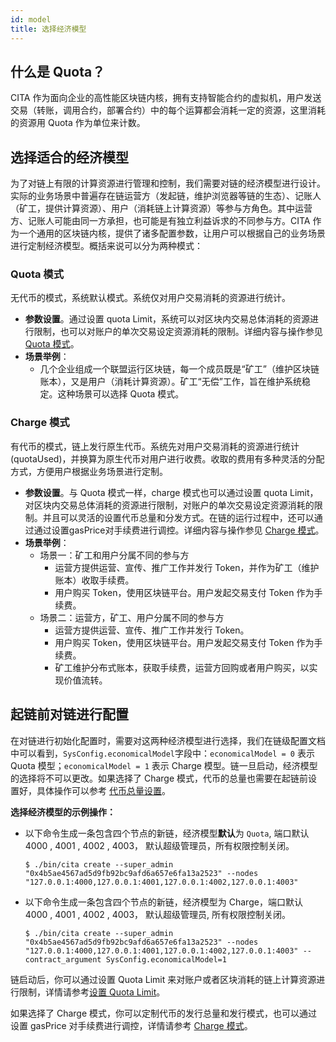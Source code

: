 ```yaml
---
id: model
title: 选择经济模型
---
```


## 什么是 Quota？

CITA 作为面向企业的高性能区块链内核，拥有支持智能合约的虚拟机，用户发送交易（转账，调用合约，部署合约）中的每个运算都会消耗一定的资源，这里消耗的资源用 Quota 作为单位来计数。

## 选择适合的经济模型

为了对链上有限的计算资源进行管理和控制，我们需要对链的经济模型进行设计。实际的业务场景中普遍存在链运营方（发起链，维护浏览器等链的生态）、记账人（矿工，提供计算资源）、用户（消耗链上计算资源）等参与方角色。其中运营方、记账人可能由同一方承担，也可能是有独立利益诉求的不同参与方。CITA 作为一个通用的区块链内核，提供了诸多配置参数，让用户可以根据自己的业务场景进行定制经济模型。概括来说可以分为两种模式：

### Quota 模式

无代币的模式，系统默认模式。系统仅对用户交易消耗的资源进行统计。

* **参数设置**。通过设置 quota Limit，系统可以对区块内交易总体消耗的资源进行限制，也可以对账户的单次交易设定资源消耗的限制。详细内容与操作参见 [Quota 模式](./quota)。
* **场景举例**：
  * 几个企业组成一个联盟运行区块链，每一个成员既是“矿工”（维护区块链账本），又是用户（消耗计算资源）。矿工“无偿”工作，旨在维护系统稳定。这种场景可以选择 Quota 模式。

### Charge 模式

有代币的模式，链上发行原生代币。系统先对用户交易消耗的资源进行统计 (quotaUsed)，并换算为原生代币对用户进行收费。收取的费用有多种灵活的分配方式，方便用户根据业务场景进行定制。

* **参数设置**。与 Quota 模式一样，charge 模式也可以通过设置 quota Limit，对区块内交易总体消耗的资源进行限制，对账户的单次交易设定资源消耗的限制。并且可以灵活的设置代币总量和分发方式。在链的运行过程中，还可以通过通过设置gasPrice对手续费进行调控。详细内容与操作参见 [Charge 模式](./charge)。
* **场景举例**：
  * 场景一：矿工和用户分属不同的参与方
    * 运营方提供运营、宣传、推广工作并发行 Token，并作为矿工（维护账本）收取手续费。
    * 用户购买 Token，使用区块链平台。用户发起交易支付 Token 作为手续费。
  * 场景二：运营方，矿工、用户分属不同的参与方
    * 运营方提供运营、宣传、推广工作并发行 Token。
    * 用户购买 Token，使用区块链平台。用户发起交易支付 Token 作为手续费。
    * 矿工维护分布式账本，获取手续费，运营方回购或者用户购买，以实现价值流转。

## 起链前对链进行配置

在对链进行初始化配置时，需要对这两种经济模型进行选择，我们在链级配置文档中可以看到，`SysConfig.economicalModel`字段中：`economicalModel = 0` 表示 Quota 模型；`economicalModel = 1` 表示 Charge 模型。链一旦启动，经济模型的选择将不可以更改。如果选择了 Charge 模式，代币的总量也需要在起链前设置好，具体操作可以参考 [代币总量设置](./charge)。

**选择经济模型的示例操作：**

* 以下命令生成一条包含四个节点的新链，经济模型**默认**为 `Quota`, 端口默认 4000 , 4001 , 4002 , 4003， 默认超级管理员，所有权限控制关闭。

  ```shell
  $ ./bin/cita create --super_admin "0x4b5ae4567ad5d9fb92bc9afd6a657e6fa13a2523" --nodes "127.0.0.1:4000,127.0.0.1:4001,127.0.0.1:4002,127.0.0.1:4003"
  ```

* 以下命令生成一条包含四个节点的新链，经济模型为 Charge，端口默认 4000 , 4001 , 4002 , 4003， 默认超级管理员, 所有权限控制关闭。

  ```shell
  $ ./bin/cita create --super_admin "0x4b5ae4567ad5d9fb92bc9afd6a657e6fa13a2523" --nodes "127.0.0.1:4000,127.0.0.1:4001,127.0.0.1:4002,127.0.0.1:4003" --contract_argument SysConfig.economicalModel=1
  ```

链启动后，你可以通过设置 Quota Limit 来对账户或者区块消耗的链上计算资源进行限制，详情请参考[设置 Quota Limit](./quotalimit)。

如果选择了 Charge 模式，你可以定制代币的发行总量和发行模式，也可以通过设置 gasPrice 对手续费进行调控，详情请参考 [Charge 模式](./charge)。
